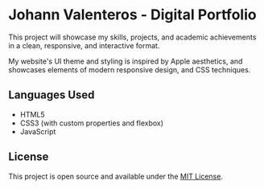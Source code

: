# Johann Valenteros - Digital Portfolio  

This project will showcase my skills, projects, and academic achievements in a clean, responsive, and interactive format.

My website's UI theme and styling is inspired by Apple aesthetics, and showcases elements of modern responsive design, and CSS techniques.

## Languages Used

- HTML5
- CSS3 (with custom properties and flexbox)
- JavaScript

## License

This project is open source and available under the [MIT License](LICENSE).
